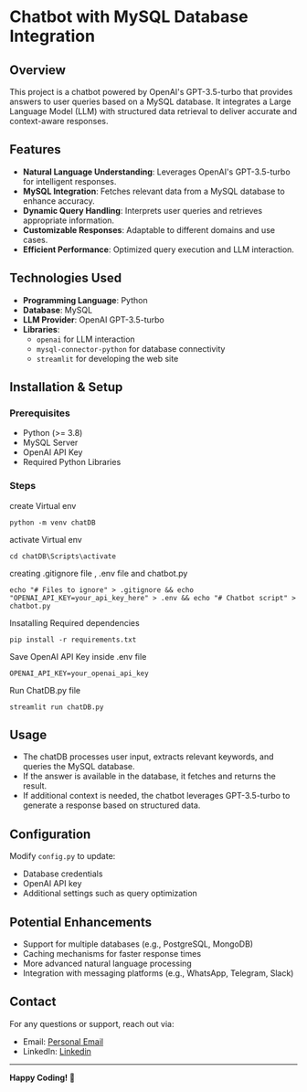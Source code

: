 # Chatbot with MySQL Database Integration

## Overview

This project is a chatbot powered by OpenAI's GPT-3.5-turbo that provides answers to user queries based on a MySQL database. It integrates a Large Language Model (LLM) with structured data retrieval to deliver accurate and context-aware responses.

## Features

- **Natural Language Understanding**: Leverages OpenAI's GPT-3.5-turbo for intelligent responses.
- **MySQL Integration**: Fetches relevant data from a MySQL database to enhance accuracy.
- **Dynamic Query Handling**: Interprets user queries and retrieves appropriate information.
- **Customizable Responses**: Adaptable to different domains and use cases.
- **Efficient Performance**: Optimized query execution and LLM interaction.

## Technologies Used

- **Programming Language**: Python
- **Database**: MySQL
- **LLM Provider**: OpenAI GPT-3.5-turbo
- **Libraries**:
  - `openai` for LLM interaction
  - `mysql-connector-python` for database connectivity
  - `streamlit` for developing the web site

## Installation & Setup

### Prerequisites

- Python (>= 3.8)
- MySQL Server
- OpenAI API Key
- Required Python Libraries

### Steps

create Virtual env

  ```
  python -m venv chatDB
  ```
activate Virtual env

  ```
  cd chatDB\Scripts\activate
  ```
creating .gitignore file , .env file and chatbot.py

  ```
  echo "# Files to ignore" > .gitignore && echo "OPENAI_API_KEY=your_api_key_here" > .env && echo "# Chatbot script" > chatbot.py
  ```
Insatalling Required dependencies

  ```
  pip install -r requirements.txt
  ```

Save OpenAI API Key inside .env file
  ```
  OPENAI_API_KEY=your_openai_api_key
  ```

Run ChatDB.py file

  ```
  streamlit run chatDB.py
  ```

## Usage

- The chatDB processes user input, extracts relevant keywords, and queries the MySQL database.
- If the answer is available in the database, it fetches and returns the result.
- If additional context is needed, the chatbot leverages GPT-3.5-turbo to generate a response based on structured data.

## Configuration

Modify `config.py` to update:

- Database credentials
- OpenAI API key
- Additional settings such as query optimization

## Potential Enhancements

- Support for multiple databases (e.g., PostgreSQL, MongoDB)
- Caching mechanisms for faster response times
- More advanced natural language processing
- Integration with messaging platforms (e.g., WhatsApp, Telegram, Slack)

## Contact

For any questions or support, reach out via:

- Email: [Personal Email](isuruadg850@gmail.com)
- LinkedIn: [Linkedin](www.linkedin.com/in/isuru-madhushan-096878273)

---

**Happy Coding! 🚀**



